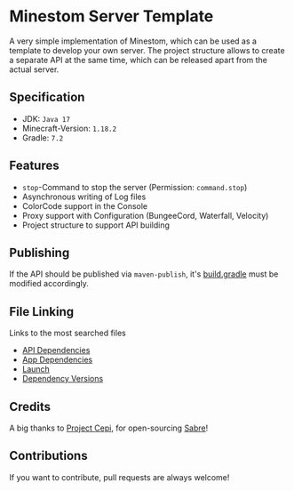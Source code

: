 # Minestom Server Template

A very simple implementation of Minestom, which can be used as a template to develop your own
server. The project structure allows to create a separate API at the same time, which can be
released apart from the actual server.

## Specification

* JDK: ``Java 17``
* Minecraft-Version: ``1.18.2``
* Gradle: ``7.2``

## Features

* ``stop``-Command to stop the server (Permission: ``command.stop``)
* Asynchronous writing of Log files
* ColorCode support in the Console
* Proxy support with Configuration (BungeeCord, Waterfall, Velocity)
* Project structure to support API building

## Publishing

If the API should be published via ``maven-publish``, it's [build.gradle](server-api/build.gradle) must be modified accordingly.

## File Linking

Links to the most searched files

* [API Dependencies](server-api/build.gradle)
* [App Dependencies](server-app/build.gradle)
* [Launch](server-app/src/main/java/eu/koboo/minestom/Launch.java)
* [Dependency Versions](gradle.properties)

## Credits

A big thanks to [Project Cepi](https://github.com/Project-Cepi), for
open-sourcing [Sabre](https://github.com/Project-Cepi/Sabre)!

## Contributions

If you want to contribute, pull requests are always welcome!
